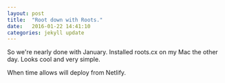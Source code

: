 ```yaml
---
layout: post
title:  "Root down with Roots."
date:   2016-01-22 14:41:10
categories: jekyll update
---
```


So we're nearly done with January. Installed roots.cx on my Mac the other day. Looks cool and very simple.

When time allows will deploy from Netlify.
